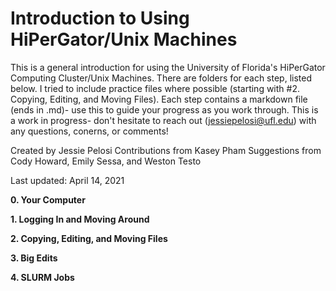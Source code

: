 # Introduction to Using HiPerGator/Unix Machines 

This is a general introduction for using the University of Florida's HiPerGator Computing Cluster/Unix Machines. There are folders for each step, listed below. I tried to include practice files where possible (starting with #2. Copying, Editing, and Moving Files). Each step contains a markdown file (ends in .md)- use this to guide your progress as you work through. This is a work in progress- don't hesitate to reach out (jessiepelosi@ufl.edu) with any questions, conerns, or comments! 

Created by Jessie Pelosi 
Contributions from Kasey Pham 
Suggestions from Cody Howard, Emily Sessa, and Weston Testo 

Last updated: April 14, 2021 

<b>0. Your Computer </b>

<b>1. Logging In and Moving Around </b> 

<b>2. Copying, Editing, and Moving Files </b>

<b>3. Big Edits </b> 

<b>4. SLURM Jobs </b>
